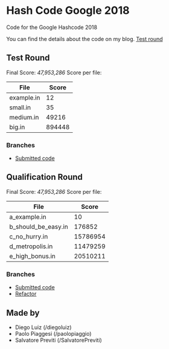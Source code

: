 # Hash Code Google 2018

Code for the Google Hashcode 2018

You can find the details about the code on my blog.
[Test round](http://diegoluiz.com/google-hash-code-test-round-2018/)

## Test Round

Final Score: *47,953,286*
Score per file:

| File       | Score  |
| ---------- | ------ |
| example.in | 12     |
| small.in   | 35     |
| medium.in  | 49216  |
| big.in     | 894448 |

### Branches

* [Submitted code](https://github.com/diegoluiz/google-hash-code-2018/tree/test-round)


## Qualification Round

Final Score: *47,953,286*
Score per file:

| File                | Score    |
| ------------------- | -------- |
| a_example.in        | 10       |
| b_should_be_easy.in | 176852   |
| c_no_hurry.in       | 15786954 |
| d_metropolis.in     | 11479259 |
| e_high_bonus.in     | 20510211 |

### Branches

* [Submitted code](https://github.com/diegoluiz/google-hash-code-2018/tree/qualification-round)
* [Refactor](https://github.com/diegoluiz/google-hash-code-2018/tree/test-round-replace-rectangle-algorithm)

## Made by

* Diego Luiz (/diegoluiz)
* Paolo Piaggesi (/paolopiaggio)
* Salvatore Previti (/SalvatorePreviti)
